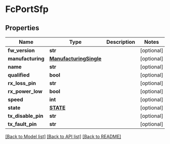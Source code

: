 # FcPortSfp

## Properties
Name | Type | Description | Notes
------------ | ------------- | ------------- | -------------
**fw_version** | **str** |  | [optional] 
**manufacturing** | [**ManufacturingSingle**](ManufacturingSingle.md) |  | [optional] 
**name** | **str** |  | [optional] 
**qualified** | **bool** |  | [optional] 
**rx_loss_pin** | **str** |  | [optional] 
**rx_power_low** | **bool** |  | [optional] 
**speed** | **int** |  | [optional] 
**state** | [**STATE**](STATE.md) |  | [optional] 
**tx_disable_pin** | **str** |  | [optional] 
**tx_fault_pin** | **str** |  | [optional] 

[[Back to Model list]](../README.md#documentation-for-models) [[Back to API list]](../README.md#documentation-for-api-endpoints) [[Back to README]](../README.md)


